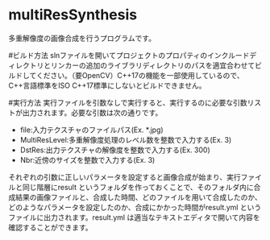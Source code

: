 # multiResSynthesis
多重解像度の画像合成を行うプログラムです。

#ビルド方法
slnファイルを開いてプロジェクトのプロパティのインクルードディレクトリとリンカーの追加のライブラリディレクトリのパスを適宜合わせてビルドしてください。（要OpenCV）C++17の機能を一部使用しているので、C++言語標準をISO C++17標準にしないとビルドできません。

#実行方法
実行ファイルを引数なしで実行すると、実行するのに必要な引数リストが出力されます。必要な引数は次の通りです。

- file:入力テクスチャのファイルパス(Ex. *.jpg)
- MultiResLevel:多重解像度処理のレベル数を整数で入力する(Ex. 3)
- DstRes:出力テクスチャの解像度を整数で入力する(Ex. 300)
- Nbr:近傍のサイズを整数で入力する(Ex. 3)

それぞれの引数に正しいパラメータを設定すると画像合成が始まり、実行ファイルと同じ階層にresult というフォルダを作っておくことで、そのフォルダ内に合成結果の画像ファイルと、合成した時間、どのファイルを用いて合成したのか、どのようなパラメータを設定したのか、合成にかかった時間がresult.yml というファイルに出力されます。result.yml は適当なテキストエディタで開いて内容を確認することができます。

